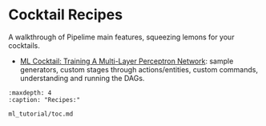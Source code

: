 # Cocktail Recipes

A walkthrough of Pipelime main features, squeezing lemons for your cocktails.

* [ML Cocktail: Training A Multi-Layer Perceptron Network](ml_tutorial/toc.md): sample generators, custom stages through actions/entities, custom commands, understanding and running the DAGs.


```{toctree}
:maxdepth: 4
:caption: "Recipes:"

ml_tutorial/toc.md
```
